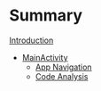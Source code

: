 # Summary
[Introduction](./chapters/README.md)
- [MainActivity](./chapters/ch1/mainActivity.md)
  - [App Navigation](./chapters/ch1/navigation.md)
  - [Code Analysis](./chapters/ch1/codeAnalysis.md)